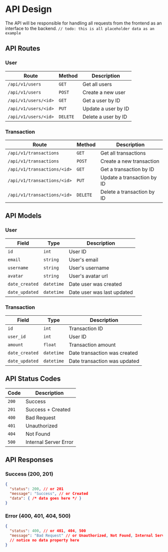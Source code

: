 # API Design
The API will be responsible for handling all requests from the frontend as an interface to the backend.
`// todo: this is all placeholder data as an example`

## API Routes
### User
| Route                          | Method      | Description                    |
| ------------------------------ | ----------- | ------------------------------ |
| `/api/v1/users`                | `GET`       | Get all users                  |
| `/api/v1/users`                | `POST`      | Create a new user              |
| `/api/v1/users/<id>`           | `GET`       | Get a user by ID               |
| `/api/v1/users/<id>`           | `PUT`       | Update a user by ID            |
| `/api/v1/users/<id>`           | `DELETE`    | Delete a user by ID            |

### Transaction
| Route                          | Method      | Description                    |
| ------------------------------ | ----------- | ------------------------------ |
| `/api/v1/transactions`         | `GET`       | Get all transactions           |
| `/api/v1/transactions`         | `POST`      | Create a new transaction       |
| `/api/v1/transactions/<id>`    | `GET`       | Get a transaction by ID        |
| `/api/v1/transactions/<id>`    | `PUT`       | Update a transaction by ID     |
| `/api/v1/transactions/<id>`    | `DELETE`    | Delete a transaction by ID     |

## API Models
### User
| Field                          | Type        | Description                    |
| ------------------------------ | ----------- | ------------------------------ |
| `id`                           | `int`       | User ID                        |
| `email`                        | `string`    | User's email                   |
| `username`                     | `string`    | User's username                |
| `avatar`                       | `string`    | User's avatar url              |
| `date_created`                 | `datetime`  | Date user was created          |
| `date_updated`                 | `datetime`  | Date user was last updated     |

### Transaction
| Field                          | Type        | Description                    |
| ------------------------------ | ----------- | ------------------------------ |
| `id`                           | `int`       | Transaction ID                 |
| `user_id`                      | `int`       | User ID                        |
| `amount`                       | `float`     | Transaction amount             |
| `date_created`                 | `datetime`  | Date transaction was created   |
| `date_updated`                 | `datetime`  | Date transaction was updated   |

## API Status Codes
| Code                           | Description                    |
| ------------------------------ | ------------------------------ |
| `200`                          | Success                        |
| `201`                          | Success + Created              |
| `400`                          | Bad Request                    |
| `401`                          | Unauthorized                   |
| `404`                          | Not Found                      |
| `500`                          | Internal Server Error          |

## API Responses
### Success (200, 201)
```json
{
  "status": 200, // or 201
  "message": "Success", // or Created
  "data": { /* data goes here */ }
}
```

### Error (400, 401, 404, 500)
```json
{
  "status": 400, // or 401, 404, 500
  "message": "Bad Request" // or Unauthorized, Not Found, Internal Server Error
  // notice no data property here
}
```
